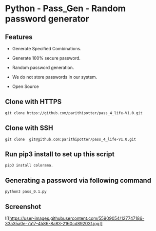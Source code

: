 # Python - Pass_Gen - Random password generator 

## Features

* Generate Specified Combinations.

* Generate 100% secure password.

* Random password generation.

* We do not store passwords in our system.

* Open Source

## Clone with HTTPS
```
git clone https://github.com/parithipotter/pass_4_life-V1.0.git
```

## Clone with SSH
```
git clone  git@github.com:parithipotter/pass_4_life-V1.0.git
```

## Run pip3 install to set up this script
```
pip3 install colorama.
```

## Generating a password via following command
```
python3 pass_0.1.py
```
## Screenshot
![[https://user-images.githubusercontent.com/55909054/127747186-33a35a0e-7a17-4586-8a83-2160cd89203f.jpg]]


